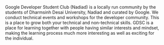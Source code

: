 Google Developer Student Club (Nadiad) is a locally run community by the students of Dharmsinh Desai University, Nadiad and curated by Google. We conduct technical events and workshops for the developer community. This is a place to grow both your technical and non-technical skills. GDSC is a place for learning together with people having similar interests and mindset, making the learning process much more interesting as well as exciting for the individual.
